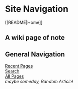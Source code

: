 # Site Navigation

[[README|Home]]  

## A wiki page of note


## General Navigation

[Recent Pages](/recent-pages.html)  
[Search](/search.html)  
[All Pages](/all-pages.html)  
_maybe someday, Random Article!_  
